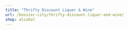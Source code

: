 ```yaml
---
title: "Thrifty Discount Liquor & Wine"
url: /bossier-city/thrifty-discount-liquor-and-wine/
shop: alcohol
---
```

